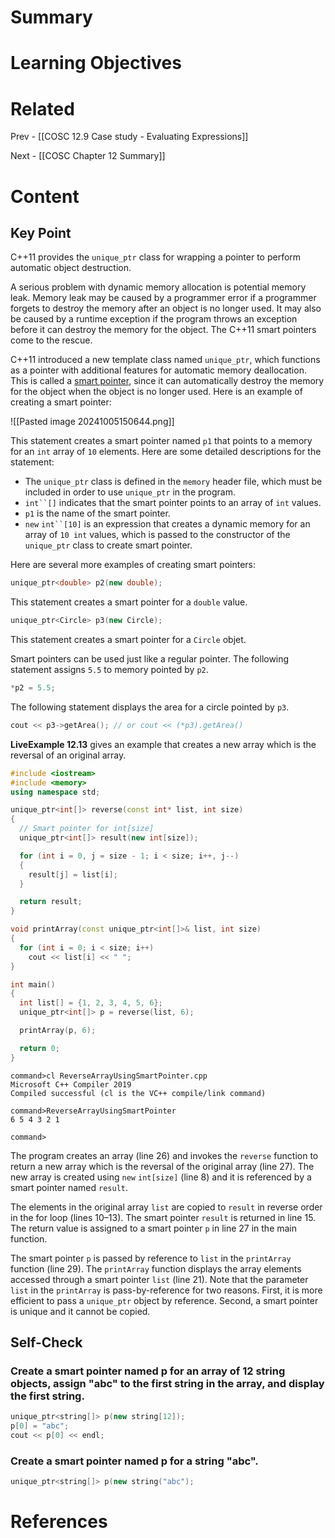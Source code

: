 # Summary

# Learning Objectives

# Related
Prev - [[COSC 12.9 Case study - Evaluating Expressions]]

Next - [[COSC Chapter 12 Summary]]
# Content
## Key Point

C++11 provides the `unique_ptr` class for wrapping a pointer to perform automatic object destruction. 

A serious problem with dynamic memory allocation is potential memory leak. Memory leak may be caused by a programmer error if a programmer forgets to destroy the memory after an object is no longer used. It may also be caused by a runtime exception if the program throws an exception before it can destroy the memory for the object. The C++11 smart pointers come to the rescue.

C++11 introduced a new template class named `unique_ptr`, which functions as a pointer with additional features for automatic memory deallocation. This is called a [smart pointer](https://revel-ise.pearson.com/courses/66e7050d84448f59a62c6945/pages/urn:pearson:entity:8b095379-6e5a-42a7-9193-0ca0ec68460b?source=dashboard#), since it can automatically destroy the memory for the object when the object is no longer used. Here is an example of creating a smart pointer:

![[Pasted image 20241005150644.png]]

This statement creates a smart pointer named `p1` that points to a memory for an `int` array of `10` elements. Here are some detailed descriptions for the statement:
- The `unique_ptr` class is defined in the `memory` header file, which must be included in order to use `unique_ptr` in the program.
- `int``[]` indicates that the smart pointer points to an array of `int` values.
- `p1` is the name of the smart pointer.
- `new` `int``[10]` is an expression that creates a dynamic memory for an array of `10 int` values, which is passed to the constructor of the `unique_ptr` class to create smart pointer.

Here are several more examples of creating smart pointers:

```cpp
unique_ptr<double> p2(new double); 
```

This statement creates a smart pointer for a `double` value.

```cpp
unique_ptr<Circle> p3(new Circle); 
```

This statement creates a smart pointer for a `Circle` objet.

Smart pointers can be used just like a regular pointer. The following statement assigns `5.5` to memory pointed by `p2`.

```cpp
*p2 = 5.5; 
```

The following statement displays the area for a circle pointed by `p3`.

```cpp
cout << p3->getArea(); // or cout << (*p3).getArea() 
```

**LiveExample 12.13** gives an example that creates a new array which is the reversal of an original array. 
```C++
#include <iostream>
#include <memory>
using namespace std;

unique_ptr<int[]> reverse(const int* list, int size)
{
  // Smart pointer for int[size]
  unique_ptr<int[]> result(new int[size]); 

  for (int i = 0, j = size - 1; i < size; i++, j--)
  {
    result[j] = list[i];
  }

  return result;
}

void printArray(const unique_ptr<int[]>& list, int size)
{
  for (int i = 0; i < size; i++)
    cout << list[i] << " ";
}

int main()
{
  int list[] = {1, 2, 3, 4, 5, 6};
  unique_ptr<int[]> p = reverse(list, 6);

  printArray(p, 6);

  return 0;
}
```

```
command>cl ReverseArrayUsingSmartPointer.cpp
Microsoft C++ Compiler 2019 
Compiled successful (cl is the VC++ compile/link command)

command>ReverseArrayUsingSmartPointer 
6 5 4 3 2 1 

command>
```

The program creates an array (line 26) and invokes the `reverse` function to return a new array which is the reversal of the original array (line 27). The new array is created using `new` `int[size]` (line 8) and it is referenced by a smart pointer named `result`.

The elements in the original array `list` are copied to `result` in​ reverse ord​er in the for loop (lines 10–13). The smart pointer `result` is returned in line 15. The return value is assigned to a smart pointer `p` in line 27 in the main function.

The smart pointer `p` is passed by reference to `list` in the `printArray` function (line 29). The `printArray` function displays the array elements accessed through a smart pointer `list` (line 21). Note that the parameter `list` in the `printArray` is pass-by-reference for two reasons. First, it is more efficient to pass a `unique_ptr` object by reference. Second, a smart pointer is unique and it cannot be copied.

## Self-Check
### Create a smart pointer named p for an array of 12 string objects, assign "abc" to the first string in the array, and display the first string.

```C++
unique_ptr<string[]> p(new string[12]);
p[0] = "abc";
cout << p[0] << endl;            
```
### Create a smart pointer named p for a string "abc".
```C++
unique_ptr<string[]> p(new string("abc");
```

# References
